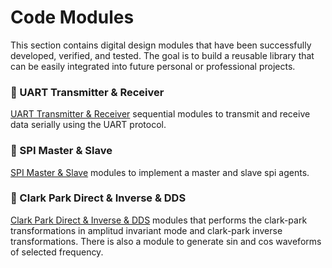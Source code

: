 # Code Modules

This section contains digital design modules that have been successfully developed, verified, and tested. The goal is to build a reusable library that can be easily integrated into future personal or professional projects.

### 🔹 UART Transmitter & Receiver

[UART Transmitter & Receiver](uart/uart.md) sequential modules to transmit and receive data serially using the UART protocol.

### 🔹 SPI Master & Slave

[SPI Master & Slave](spi/spi.md) modules to implement a master and slave spi agents.

### 🔹 Clark Park Direct & Inverse & DDS

[Clark Park Direct & Inverse & DDS](clarkpark/clarkpark.md) modules that performs the clark-park transformations in amplitud invariant mode and clark-park inverse transformations. There is also a module to generate sin and cos waveforms of selected frequency.

